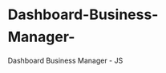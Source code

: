 # Dashboard-Business-Manager-
Dashboard Business Manager - JS
<!DOCTYPE html>
<html lang="fr">
<head>
    <meta charset="UTF-8">
    <meta name="viewport" content="width=device-width, initial-scale=1.0">
    <title>Proxima IT - Business Manager Dashboard</title>
    <style>
        @import url('https://fonts.googleapis.com/css2?family=Inter:wght@300;400;500;600;700&family=Orbitron:wght@400;700;900&display=swap');
        
        :root {
            --primary-color: #2563eb;
            --primary-dark: #1d4ed8;
            --secondary-color: #475569;
            --accent-color: #06b6d4;
            --success-color: #10b981;
            --warning-color: #f59e0b;
            --danger-color: #ef4444;
            --bg-primary: #ffffff;
            --bg-secondary: #f8fafc;
            --bg-tertiary: #f1f5f9;
            --text-primary: #0f172a;
            --text-secondary: #475569;
            --text-tertiary: #64748b;
            --border-color: #e2e8f0;
            --border-light: #f1f5f9;
            --shadow-sm: 0 1px 2px 0 rgb(0 0 0 / 0.05);
            --shadow-md: 0 4px 6px -1px rgb(0 0 0 / 0.1), 0 2px 4px -2px rgb(0 0 0 / 0.1);
            --shadow-lg: 0 10px 15px -3px rgb(0 0 0 / 0.1), 0 4px 6px -4px rgb(0 0 0 / 0.1);
            --shadow-xl: 0 20px 25px -5px rgb(0 0 0 / 0.1), 0 8px 10px -6px rgb(0 0 0 / 0.1);
        }

        * {
            margin: 0;
            padding: 0;
            box-sizing: border-box;
        }

        body {
            font-family: 'Inter', -apple-system, BlinkMacSystemFont, 'Segoe UI', sans-serif;
            background: var(--bg-secondary);
            color: var(--text-primary);
            line-height: 1.6;
            font-size: 14px;
        }

        .header {
            background: linear-gradient(135deg, var(--primary-color) 0%, var(--primary-dark) 100%);
            color: white;
            padding: 1rem 2rem;
            box-shadow: var(--shadow-lg);
            position: relative;
            overflow: hidden;
        }

        .header::before {
            content: '';
            position: absolute;
            top: 0;
            left: 0;
            right: 0;
            bottom: 0;
            background: url('data:image/svg+xml,<svg xmlns="http://www.w3.org/2000/svg" viewBox="0 0 100 100"><defs><pattern id="grid" width="10" height="10" patternUnits="userSpaceOnUse"><path d="M 10 0 L 0 0 0 10" fill="none" stroke="rgba(255,255,255,0.05)" stroke-width="0.5"/></pattern></defs><rect width="100" height="100" fill="url(%23grid)"/></svg>');
            opacity: 0.1;
        }

        .header-content {
            display: flex;
            justify-content: space-between;
            align-items: center;
            position: relative;
            z-index: 1;
        }

        .logo-section {
            display: flex;
            align-items: center;
            gap: 1rem;
        }

        .logo-placeholder {
            width: 48px;
            height: 48px;
            background: rgba(255, 255, 255, 0.15);
            border: 2px dashed rgba(255, 255, 255, 0.3);
            border-radius: 8px;
            display: flex;
            align-items: center;
            justify-content: center;
            font-size: 12px;
            color: rgba(255, 255, 255, 0.7);
            text-align: center;
            line-height: 1.2;
        }

        .header h1 {
            font-family: 'Orbitron', monospace;
            font-size: 1.75rem;
            font-weight: 700;
            letter-spacing: 1px;
            text-shadow: 2px 2px 4px rgba(0,0,0,0.3);
        }

        .header-meta {
            font-size: 0.875rem;
            opacity: 0.9;
            display: flex;
            flex-direction: column;
            align-items: flex-end;
            gap: 0.25rem;
        }

        .tabs {
            background: var(--bg-primary);
            border-bottom: 1px solid var(--border-color);
            padding: 0 2rem;
            display: flex;
            gap: 0;
            box-shadow: var(--shadow-sm);
        }

        .tab {
            padding: 1rem 1.5rem;
            border: none;
            background: none;
            cursor: pointer;
            font-size: 0.875rem;
            font-weight: 600;
            color: var(--text-secondary);
            border-bottom: 3px solid transparent;
            transition: all 0.2s ease;
            position: relative;
            display: flex;
            align-items: center;
            gap: 0.5rem;
        }

        .tab:hover {
            background: var(--bg-tertiary);
            color: var(--text-primary);
        }

        .tab.active {
            color: var(--primary-color);
            border-bottom-color: var(--primary-color);
            background: var(--bg-tertiary);
        }

        .tab.active::before {
            content: '';
            position: absolute;
            top: 0;
            left: 0;
            right: 0;
            height: 2px;
            background: var(--primary-color);
        }

        .content {
            padding: 2rem;
            max-width: 1400px;
            margin: 0 auto;
        }

        .tab-content {
            display: none;
            animation: fadeIn 0.3s ease-in-out;
        }

        .tab-content.active {
            display: block;
        }

        @keyframes fadeIn {
            from { opacity: 0; transform: translateY(10px); }
            to { opacity: 1; transform: translateY(0); }
        }

        .search-section {
            margin-bottom: 2rem;
            display: flex;
            justify-content: space-between;
            align-items: center;
            gap: 1rem;
            flex-wrap: wrap;
        }

        .search-container {
            position: relative;
            min-width: 300px;
            flex: 1;
            max-width: 400px;
        }

        .search-input {
            width: 100%;
            padding: 0.75rem 1rem 0.75rem 3rem;
            border: 1px solid var(--border-color);
            border-radius: 8px;
            font-size: 0.875rem;
            background: var(--bg-primary);
            transition: all 0.2s ease;
        }

        .search-input:focus {
            outline: none;
            border-color: var(--primary-color);
            box-shadow: 0 0 0 3px rgba(37, 99, 235, 0.1);
        }

        .search-icon {
            position: absolute;
            left: 1rem;
            top: 50%;
            transform: translateY(-50%);
            color: var(--text-tertiary);
        }

        .dashboard-grid {
            display: grid;
            grid-template-columns: repeat(auto-fit, minmax(280px, 1fr));
            gap: 1.5rem;
            margin-bottom: 2rem;
        }

        .card {
            background: var(--bg-primary);
            border: 1px solid var(--border-color);
            border-radius: 12px;
            padding: 1.5rem;
            box-shadow: var(--shadow-sm);
            transition: all 0.2s ease;
            position: relative;
            overflow: hidden;
        }

        .card:hover {
            transform: translateY(-2px);
            box-shadow: var(--shadow-md);
        }

        .card::before {
            content: '';
            position: absolute;
            top: 0;
            left: 0;
            right: 0;
            height: 3px;
            background: linear-gradient(90deg, var(--primary-color), var(--accent-color));
        }

        .card-title {
            font-size: 0.875rem;
            font-weight: 600;
            margin-bottom: 0.75rem;
            color: var(--text-secondary);
            text-transform: uppercase;
            letter-spacing: 0.5px;
        }

        .metric {
            font-size: 2.25rem;
            font-weight: 700;
            color: var(--primary-color);
            margin: 0.75rem 0;
            line-height: 1;
        }

        .metric-subtitle {
            font-size: 0.875rem;
            color: var(--text-tertiary);
            margin-bottom: 1rem;
        }

        .form-group {
            margin-bottom: 1.5rem;
        }

        .form-group label {
            display: block;
            margin-bottom: 0.5rem;
            font-weight: 500;
            color: var(--text-primary);
            font-size: 0.875rem;
        }

        .form-group input, .form-group select, .form-group textarea {
            width: 100%;
            padding: 0.75rem;
            border: 1px solid var(--border-color);
            border-radius: 8px;
            font-size: 0.875rem;
            background: var(--bg-primary);
            transition: all 0.2s ease;
            font-family: inherit;
        }

        .form-group input:focus, .form-group select:focus, .form-group textarea:focus {
            outline: none;
            border-color: var(--primary-color);
            box-shadow: 0 0 0 3px rgba(37, 99, 235, 0.1);
        }

        .btn {
            background: var(--primary-color);
            color: white;
            padding: 0.75rem 1.5rem;
            border: none;
            border-radius: 8px;
            cursor: pointer;
            font-size: 0.875rem;
            font-weight: 500;
            transition: all 0.2s ease;
            display: inline-flex;
            align-items: center;
            gap: 0.5rem;
            font-family: inherit;
        }

        .btn:hover {
            background: var(--primary-dark);
            transform: translateY(-1px);
            box-shadow: var(--shadow-md);
        }

        .btn-secondary {
            background: var(--secondary-color);
            color: white;
        }

        .btn-secondary:hover {
            background: #374151;
        }

        .btn-outline {
            background: transparent;
            color: var(--primary-color);
            border: 1px solid var(--primary-color);
        }

        .btn-outline:hover {
            background: var(--primary-color);
            color: white;
        }

        .table-container {
            background: var(--bg-primary);
            border: 1px solid var(--border-color);
            border-radius: 12px;
            overflow: hidden;
            box-shadow: var(--shadow-sm);
        }

        .table {
            width: 100%;
            border-collapse: collapse;
        }

        .table th, .table td {
            padding: 1rem;
            text-align: left;
            border-bottom: 1px solid var(--border-light);
            font-size: 0.875rem;
        }

        .table th {
            background: var(--bg-tertiary);
            font-weight: 600;
            color: var(--text-primary);
            font-size: 0.8125rem;
            text-transform: uppercase;
            letter-spacing: 0.5px;
        }

        .table tbody tr:hover {
            background: var(--bg-tertiary);
        }

        .status {
            padding: 0.375rem 0.75rem;
            border-radius: 20px;
            font-size: 0.75rem;
            font-weight: 500;
            text-transform: uppercase;
            letter-spacing: 0.5px;
        }

        .status-active {
            background: #dcfce7;
            color: #166534;
        }

        .status-pending {
            background: #fef3c7;
            color: #92400e;
        }

        .status-closed {
            background: #fee2e2;
            color: #991b1b;
        }

        .actions {
            display: flex;
            gap: 0.75rem;
            margin-top: 1.5rem;
            flex-wrap: wrap;
        }

        .modal {
            display: none;
            position: fixed;
            top: 0;
            left: 0;
            width: 100%;
            height: 100%;
            background: rgba(0,0,0,0.6);
            z-index: 1000;
            backdrop-filter: blur(4px);
        }

        .modal-content {
            background: var(--bg-primary);
            margin: 3% auto;
            padding: 2rem;
            width: 90%;
            max-width: 600px;
            border-radius: 16px;
            position: relative;
            box-shadow: var(--shadow-xl);
            border: 1px solid var(--border-color);
        }

        .modal-header {
            display: flex;
            justify-content: space-between;
            align-items: center;
            margin-bottom: 1.5rem;
            padding-bottom: 1rem;
            border-bottom: 1px solid var(--border-color);
        }

        .modal-title {
            font-size: 1.25rem;
            font-weight: 600;
            color: var(--text-primary);
        }

        .close {
            width: 32px;
            height: 32px;
            display: flex;
            align-items: center;
            justify-content: center;
            border-radius: 8px;
            background: var(--bg-tertiary);
            color: var(--text-tertiary);
            cursor: pointer;
            transition: all 0.2s ease;
            border: none;
        }

        .close:hover {
            background: var(--danger-color);
            color: white;
        }

        .chart-container {
            width: 100%;
            height: 200px;
            margin-top: 1rem;
        }

        .simple-chart {
            display: flex;
            align-items: end;
            justify-content: space-around;
            height: 150px;
            padding: 1rem 0;
            background: var(--bg-tertiary);
            border-radius: 8px;
            border: 1px solid var(--border-color);
        }

        .bar {
            background: linear-gradient(to top, var(--primary-color), var(--accent-color));
            border-radius: 4px 4px 0 0;
            min-width: 40px;
            display: flex;
            flex-direction: column;
            align-items: center;
            position: relative;
            transition: all 0.3s ease;
            box-shadow: var(--shadow-sm);
        }

        .bar:hover {
            transform: scale(1.05);
            box-shadow: var(--shadow-md);
        }

        .bar-label {
            position: absolute;
            bottom: -25px;
            font-size: 0.75rem;
            color: var(--text-tertiary);
            white-space: nowrap;
            font-weight: 500;
        }

        .bar-value {
            position: absolute;
            top: -25px;
            font-size: 0.75rem;
            font-weight: 600;
            color: var(--text-primary);
        }

        .pie-chart {
            width: 120px;
            height: 120px;
            border-radius: 50%;
            background: conic-gradient(
                var(--primary-color) 0deg 144deg,
                var(--border-color) 144deg 216deg,
                var(--accent-color) 216deg 360deg
            );
            margin: 1rem auto;
            position: relative;
            box-shadow: var(--shadow-sm);
        }

        .pie-chart::after {
            content: '';
            position: absolute;
            top: 50%;
            left: 50%;
            transform: translate(-50%, -50%);
            width: 60px;
            height: 60px;
            background: var(--bg-primary);
            border-radius: 50%;
            box-shadow: inset var(--shadow-sm);
        }

        .pie-legend {
            text-align: center;
            font-size: 0.75rem;
            color: var(--text-tertiary);
            display: flex;
            justify-content: center;
            gap: 1rem;
            flex-wrap: wrap;
        }

        .chatbot-container {
            position: fixed;
            bottom: 24px;
            right: 24px;
            z-index: 1000;
        }

        .chatbot-toggle {
            width: 56px;
            height: 56px;
            border-radius: 50%;
            background: linear-gradient(135deg, var(--primary-color) 0%, var(--primary-dark) 100%);
            border: none;
            color: white;
            font-size: 1.25rem;
            cursor: pointer;
            box-shadow: var(--shadow-lg);
            transition: all 0.3s ease;
            display: flex;
            align-items: center;
            justify-content: center;
        }

        .chatbot-toggle:hover {
            transform: scale(1.1);
            box-shadow: var(--shadow-xl);
        }

        .chatbot-window {
            position: absolute;
            bottom: 70px;
            right: 0;
            width: 380px;
            height: 500px;
            background: var(--bg-primary);
            border: 1px solid var(--border-color);
            border-radius: 16px;
            box-shadow: var(--shadow-xl);
            display: none;
            flex-direction: column;
            overflow: hidden;
        }

        .chatbot-header {
            background: linear-gradient(135deg, var(--primary-color) 0%, var(--primary-dark) 100%);
            color: white;
            padding: 1rem;
            font-weight: 600;
            display: flex;
            justify-content: space-between;
            align-items: center;
        }

        .chatbot-messages {
            flex: 1;
            padding: 1rem;
            overflow-y: auto;
            background: var(--bg-secondary);
        }

        .message {
            margin-bottom: 1rem;
            padding: 0.75rem 1rem;
            border-radius: 12px;
            max-width: 85%;
            font-size: 0.875rem;
            line-height: 1.5;
        }

        .message.user {
            background: var(--primary-color);
            color: white;
            margin-left: auto;
            border-bottom-right-radius: 4px;
        }

        .message.bot {
            background: var(--bg-primary);
            color: var(--text-primary);
            border: 1px solid var(--border-color);
            border-bottom-left-radius: 4px;
        }

        .chatbot-input {
            display: flex;
            padding: 1rem;
            background: var(--bg-primary);
            border-top: 1px solid var(--border-color);
            gap: 0.5rem;
        }

        .chatbot-input input {
            flex: 1;
            padding: 0.75rem;
            border: 1px solid var(--border-color);
            border-radius: 8px;
            outline: none;
            font-size: 0.875rem;
        }

        .chatbot-input input:focus {
            border-color: var(--primary-color);
            box-shadow: 0 0 0 3px rgba(37, 99, 235, 0.1);
        }

        .chatbot-input button {
            padding: 0.75rem 1rem;
            background: var(--primary-color);
            color: white;
            border: none;
            border-radius: 8px;
            cursor: pointer;
            font-size: 0.875rem;
            font-weight: 500;
            transition: all 0.2s ease;
        }

        .chatbot-input button:hover {
            background: var(--primary-dark);
        }

        @media (max-width: 1024px) {
            .content {
                padding: 1.5rem;
            }
            
            .dashboard-grid {
                grid-template-columns: repeat(auto-fit, minmax(250px, 1fr));
            }
        }

        @media (max-width: 768px) {
            .header {
                padding: 1rem;
            }
            
            .header-content {
                flex-direction: column;
                gap: 1rem;
                text-align: center;
            }
            
            .content {
                padding: 1rem;
            }
            
            .tabs {
                padding: 0 1rem;
                overflow-x: auto;
            }
            
            .dashboard-grid {
                grid-template-columns: 1fr;
            }
            
            .search-section {
                flex-direction: column;
                align-items: stretch;
            }
            
            .search-container {
                min-width: auto;
                max-width: none;
            }
            
            .chatbot-window {
                width: calc(100vw - 2rem);
                right: -12px;
            }
        }
    </style>
</head>
<body>
    <div class="header">
        <div class="header-content">
            <div class="logo-section">
                <div class="logo-placeholder">
                    LOGO<br>PROXIMA
                </div>
                <div>
                    <h1>🚀 PROXIMA IT</h1>
                    <div style="font-size: 0.875rem; opacity: 0.9; margin-top: 0.25rem;">
                        Business Manager Dashboard
                    </div>
                </div>
            </div>
            <div class="header-meta">
                <div>📅 Dimanche 25 Mai 2025</div>
                <div>👤 Business Manager</div>
            </div>
        </div>
    </div>

    <div class="tabs">
        <button class="tab active" onclick="showTab('dashboard')">
            📊 <span>Dashboard</span>
        </button>
        <button class="tab" onclick="showTab('prospects')">
            🎯 <span>Prospects</span>
        </button>
        <button class="tab" onclick="showTab('candidates')">
            👥 <span>Candidats</span>
        </button>
        <button class="tab" onclick="showTab('projects')">
            📋 <span>Projets</span>
        </button>
        <button class="tab" onclick="showTab('reports')">
            📈 <span>Rapports</span>
        </button>
    </div>

    <div class="content">
        <!-- Dashboard Tab -->
        <div id="dashboard" class="tab-content active">
            <div class="dashboard-grid">
                <div class="card">
                    <div class="card-title">Prospects Actifs</div>
                    <div class="metric" id="activeProspects">15</div>
                    <div class="metric-subtitle">+4 cette semaine</div>
                    <div class="chart-container">
                        <div class="simple-chart">
                            <div class="bar" style="height: 60px;">
                                <div class="bar-value">8</div>
                                <div class="bar-label">S-3</div>
                            </div>
                            <div class="bar" style="height: 45px;">
                                <div class="bar-value">6</div>
                                <div class="bar-label">S-2</div>
                            </div>
                            <div class="bar" style="height: 75px;">
                                <div class="bar-value">11</div>
                                <div class="bar-label">S-1</div>
                            </div>
                            <div class="bar" style="height: 90px;">
                                <div class="bar-value">15</div>
                                <div class="bar-label">Actuel</div>
                            </div>
                        </div>
                    </div>
                </div>
                <div class="card">
                    <div class="card-title">Candidats en Cours</div>
                    <div class="metric" id="activeCandidates">12</div>
                    <div class="metric-subtitle">3 entretiens prévus</div>
                    <div class="chart-container">
                        <div class="pie-chart"></div>
                        <div class="pie-legend">
                            <span>🔵 Disponibles (40%)</span>
                            <span>🟡 En mission (35%)</span>
                            <span>🟢 En process (25%)</span>
                        </div>
                    </div>
                </div>
                <div class="card">
                    <div class="card-title">Projets Actifs</div>
                    <div class="metric" id="activeProjects">8</div>
                    <div class="metric-subtitle">2 en négociation</div>
                    <div class="chart-container">
                        <div class="simple-chart">
                            <div class="bar" style="height: 45px;">
                                <div class="bar-value">3</div>
                                <div class="bar-label">Prop.</div>
                            </div>
                            <div class="bar" style="height: 75px;">
                                <div class="bar-value">5</div>
                                <div class="bar-label">En cours</div>
                            </div>
                            <div class="bar" style="height: 30px;">
                                <div class="bar-value">2</div>
                                <div class="bar-label">Terminés</div>
                            </div>
                        </div>
                    </div>
                </div>
                <div class="card">
                    <div class="card-title">CA Prévisionnel</div>
                    <div class="metric">€58K</div>
                    <div class="metric-subtitle">Ce trimestre (+15%)</div>
                    <div class="chart-container">
                        <div class="simple-chart">
                            <div class="bar" style="height: 50px;">
                                <div class="bar-value">32K</div>
                                <div class="bar-label">Jan</div>
                            </div>
                            <div class="bar" style="height: 70px;">
                                <div class="bar-value">45K</div>
                                <div class="bar-label">Fév</div>
                            </div>
                            <div class="bar" style="height: 90px;">
                                <div class="bar-value">58K</div>
                                <div class="bar-label">Mar</div>
                            </div>
                        </div>
                    </div>
                </div>
            </div>

            <div class="card">
                <div class="card-title">Activités Récentes</div>
                <div id="recentActivities">
                    <p>• 📞 Appel prospect TechCorp - 10:30</p>
                    <p>• 👥 Entretien candidat DevOps Senior - 14:00</p>
                    <p>• 📧 Relance projet DataFlow - 16:15</p>
                    <p>• 💼 Signature contrat CloudMigration - 17:45</p>
                </div>
            </div>
        </div>

        <!-- Prospects Tab -->
        <div id="prospects" class="tab-content">
            <div class="search-section">
                <div class="search-container">
                    <input type="text" class="search-input" id="prospectSearch" placeholder="Rechercher un prospect..." onkeyup="searchTable('prospectsTable', 'prospectSearch')">
                    <span class="search-icon">🔍</span>
                </div>
                <div class="actions">
                    <button class="btn" onclick="openModal('candidateModal')">
                        ➕ Nouveau Candidat
                    </button>
                    <button class="btn btn-outline">
                        📊 Exporter
                    </button>
                </div>
            </div>
            
            <div class="table-container">
                <table class="table">
                    <thead>
                        <tr>
                            <th>Nom</th>
                            <th>Email</th>
                            <th>Compétences</th>
                            <th>Expérience</th>
                            <th>Statut</th>
                            <th>Salaire Souhaité</th>
                            <th>Dernier Contact</th>
                            <th>Actions</th>
                        </tr>
                    </thead>
                    <tbody id="candidatesTable">
                        <!-- Data will be populated by JavaScript -->
                    </tbody>
                </table>
            </div>
        </div>

        <!-- Projects Tab -->
        <div id="projects" class="tab-content">
            <div class="search-section">
                <div class="search-container">
                    <input type="text" class="search-input" id="projectSearch" placeholder="Rechercher un projet..." onkeyup="searchTable('projectsTable', 'projectSearch')">
                    <span class="search-icon">🔍</span>
                </div>
                <div class="actions">
                    <button class="btn" onclick="openModal('projectModal')">
                        ➕ Nouveau Projet
                    </button>
                    <button class="btn btn-outline">
                        📊 Exporter
                    </button>
                </div>
            </div>
            
            <div class="table-container">
                <table class="table">
                    <thead>
                        <tr>
                            <th>Projet</th>
                            <th>Client</th>
                            <th>Type</th>
                            <th>Statut</th>
                            <th>Budget</th>
                            <th>Début</th>
                            <th>Fin Prévue</th>
                            <th>Actions</th>
                        </tr>
                    </thead>
                    <tbody id="projectsTable">
                        <!-- Data will be populated by JavaScript -->
                    </tbody>
                </table>
            </div>
        </div>

        <!-- Reports Tab -->
        <div id="reports" class="tab-content">
            <div class="dashboard-grid">
                <div class="card">
                    <div class="card-title">Conversion Prospects</div>
                    <div class="metric">28%</div>
                    <div class="metric-subtitle">Ce mois (+3%)</div>
                </div>
                <div class="card">
                    <div class="card-title">Taux de Placement</div>
                    <div class="metric">65%</div>
                    <div class="metric-subtitle">Candidats placés</div>
                </div>
                <div class="card">
                    <div class="card-title">CA Réalisé</div>
                    <div class="metric">€52K</div>
                    <div class="metric-subtitle">Ce mois (+12%)</div>
                </div>
                <div class="card">
                    <div class="card-title">Marge Moyenne</div>
                    <div class="metric">22%</div>
                    <div class="metric-subtitle">Sur les projets</div>
                </div>
            </div>
        </div>
    </div>

    <!-- Modals -->
    <div id="prospectModal" class="modal">
        <div class="modal-content">
            <div class="modal-header">
                <h2 class="modal-title">Nouveau Prospect</h2>
                <button class="close" onclick="closeModal('prospectModal')">×</button>
            </div>
            <form id="prospectForm">
                <div class="form-group">
                    <label>Entreprise *</label>
                    <input type="text" id="companyName" required>
                </div>
                <div class="form-group">
                    <label>Contact *</label>
                    <input type="text" id="contactName" required>
                </div>
                <div class="form-group">
                    <label>Email</label>
                    <input type="email" id="contactEmail">
                </div>
                <div class="form-group">
                    <label>Téléphone</label>
                    <input type="tel" id="contactPhone">
                </div>
                <div class="form-group">
                    <label>Secteur</label>
                    <select id="prospectSector">
                        <option value="">Sélectionner...</option>
                        <option value="Finance">Finance</option>
                        <option value="E-commerce">E-commerce</option>
                        <option value="Santé">Santé</option>
                        <option value="Industrie">Industrie</option>
                        <option value="Startup">Startup</option>
                    </select>
                </div>
                <div class="form-group">
                    <label>Budget Estimé (€)</label>
                    <input type="number" id="prospectBudget" placeholder="25000">
                </div>
                <div class="form-group">
                    <label>Notes</label>
                    <textarea id="prospectNotes" rows="3"></textarea>
                </div>
                <div class="actions">
                    <button type="submit" class="btn">Enregistrer</button>
                    <button type="button" class="btn btn-secondary" onclick="closeModal('prospectModal')">Annuler</button>
                </div>
            </form>
        </div>
    </div>

    <div id="candidateModal" class="modal">
        <div class="modal-content">
            <div class="modal-header">
                <h2 class="modal-title">Nouveau Candidat</h2>
                <button class="close" onclick="closeModal('candidateModal')">×</button>
            </div>
            <form id="candidateForm">
                <div class="form-group">
                    <label>Nom Complet *</label>
                    <input type="text" id="candidateName" required>
                </div>
                <div class="form-group">
                    <label>Email *</label>
                    <input type="email" id="candidateEmail" required>
                </div>
                <div class="form-group">
                    <label>Téléphone</label>
                    <input type="tel" id="candidatePhone">
                </div>
                <div class="form-group">
                    <label>Compétences *</label>
                    <input type="text" id="candidateSkills" placeholder="Ex: React, Node.js, AWS" required>
                </div>
                <div class="form-group">
                    <label>Expérience (années)</label>
                    <input type="number" id="candidateExperience" min="0">
                </div>
                <div class="form-group">
                    <label>Salaire Souhaité (€)</label>
                    <input type="number" id="candidateSalary" placeholder="55000">
                </div>
                <div class="actions">
                    <button type="submit" class="btn">Enregistrer</button>
                    <button type="button" class="btn btn-secondary" onclick="closeModal('candidateModal')">Annuler</button>
                </div>
            </form>
        </div>
    </div>

    <div id="projectModal" class="modal">
        <div class="modal-content">
            <div class="modal-header">
                <h2 class="modal-title">Nouveau Projet</h2>
                <button class="close" onclick="closeModal('projectModal')">×</button>
            </div>
            <form id="projectForm">
                <div class="form-group">
                    <label>Nom du Projet *</label>
                    <input type="text" id="projectName" required>
                </div>
                <div class="form-group">
                    <label>Client *</label>
                    <input type="text" id="projectClient" required>
                </div>
                <div class="form-group">
                    <label>Type de Projet</label>
                    <select id="projectType">
                        <option value="">Sélectionner...</option>
                        <option value="Développement Web">Développement Web</option>
                        <option value="Migration Cloud">Migration Cloud</option>
                        <option value="DevOps">DevOps</option>
                        <option value="Data Analytics">Data Analytics</option>
                        <option value="Mobile App">Mobile App</option>
                    </select>
                </div>
                <div class="form-group">
                    <label>Budget (€)</label>
                    <input type="number" id="projectBudget" placeholder="25000">
                </div>
                <div class="form-group">
                    <label>Statut</label>
                    <select id="projectStatus">
                        <option value="proposition">Proposition</option>
                        <option value="negociation">Négociation</option>
                        <option value="actif">En Cours</option>
                        <option value="termine">Terminé</option>
                    </select>
                </div>
                <div class="form-group">
                    <label>Date de Début</label>
                    <input type="date" id="projectStartDate">
                </div>
                <div class="form-group">
                    <label>Date de Fin Prévue</label>
                    <input type="date" id="projectEndDate">
                </div>
                <div class="form-group">
                    <label>Description</label>
                    <textarea id="projectDescription" rows="3"></textarea>
                </div>
                <div class="actions">
                    <button type="submit" class="btn">Enregistrer</button>
                    <button type="button" class="btn btn-secondary" onclick="closeModal('projectModal')">Annuler</button>
                </div>
            </form>
        </div>
    </div>

    <!-- Chatbot -->
    <div class="chatbot-container">
        <button class="chatbot-toggle" onclick="toggleChatbot()">💬</button>
        <div class="chatbot-window" id="chatbotWindow">
            <div class="chatbot-header">
                <span>🤖 Assistant Proxima IT</span>
                <button class="close" onclick="toggleChatbot()" style="background: rgba(255,255,255,0.2); color: white;">×</button>
            </div>
            <div class="chatbot-messages" id="chatbotMessages">
                <div class="message bot">
                    Bonjour ! Je suis votre assistant Proxima IT. Posez-moi vos questions sur l'application, vos données ou le métier de business manager IT ! 🚀
                </div>
            </div>
            <div class="chatbot-input">
                <input type="text" id="chatbotInput" placeholder="Tapez votre question..." onkeypress="handleChatKeyPress(event)">
                <button onclick="sendChatMessage()">Envoyer</button>
            </div>
        </div>
    </div>

    <script>
        // Enhanced data storage with more examples
        let data = {
            prospects: [
                {id: 1, company: 'TechCorp Solutions', contact: 'Marie Dubois', email: 'marie.dubois@techcorp.com', sector: 'Finance', status: 'Actif', lastAction: 'Appel - 25/05', budget: 45000},
                {id: 2, company: 'DataFlow Systems', contact: 'Jean Martin', email: 'j.martin@dataflow.com', sector: 'E-commerce', status: 'En Attente', lastAction: 'Email - 23/05', budget: 32000},
                {id: 3, company: 'InnovateTech', contact: 'Sarah Johnson', email: 'sarah@innovatetech.fr', sector: 'Startup', status: 'Négociation', lastAction: 'Présentation - 24/05', budget: 28000},
                {id: 4, company: 'HealthSoft', contact: 'Dr. Pierre Leblanc', email: 'p.leblanc@healthsoft.fr', sector: 'Santé', status: 'Proposition Envoyée', lastAction: 'Devis - 22/05', budget: 65000},
                {id: 5, company: 'AutoIndustrie', contact: 'Marc Rousseau', email: 'marc.r@autoindustrie.com', sector: 'Industrie', status: 'Actif', lastAction: 'Visite - 21/05', budget: 85000},
                {id: 6, company: 'CloudFirst', contact: 'Lisa Chen', email: 'lisa@cloudfirst.io', sector: 'Finance', status: 'Nouveau', lastAction: 'Contact initial - 25/05', budget: 55000},
                {id: 7, company: 'RetailMax', contact: 'Thomas Durand', email: 'thomas@retailmax.fr', sector: 'E-commerce', status: 'En Attente', lastAction: 'Rappel - 20/05', budget: 38000}
            ],
            candidates: [
                {id: 1, name: 'Alexandre Petit', email: 'alex.petit@email.com', skills: 'DevOps, AWS, Kubernetes', experience: 5, status: 'Disponible', salary: 65000, lastContact: '24/05/2025'},
                {id: 2, name: 'Sophie Laurent', email: 'sophie.laurent@email.com', skills: 'React, Node.js, MongoDB', experience: 3, status: 'En Mission', salary: 52000, lastContact: '20/05/2025'},
                {id: 3, name: 'David Chen', email: 'david.chen@email.com', skills: 'Python, Django, PostgreSQL', experience: 4, status: 'Disponible', salary: 58000, lastContact: '25/05/2025'},
                {id: 4, name: 'Emma Rodriguez', email: 'emma.rodriguez@email.com', skills: 'Vue.js, TypeScript, Docker', experience: 2, status: 'En Processus', salary: 48000, lastContact: '23/05/2025'},
                {id: 5, name: 'Lucas Moreau', email: 'lucas.moreau@email.com', skills: 'Java, Spring Boot, Microservices', experience: 6, status: 'Disponible', salary: 72000, lastContact: '22/05/2025'},
                {id: 6, name: 'Camille Dubois', email: 'camille.dubois@email.com', skills: 'Angular, .NET, Azure', experience: 4, status: 'En Mission', salary: 62000, lastContact: '21/05/2025'},
                {id: 7, name: 'Maxime Lefèvre', email: 'maxime.lefevre@email.com', skills: 'Flutter, Dart, Firebase', experience: 3, status: 'Disponible', salary: 55000, lastContact: '24/05/2025'},
                {id: 8, name: 'Juliette Martin', email: 'juliette.martin@email.com', skills: 'Data Science, Python, ML', experience: 5, status: 'En Processus', salary: 68000, lastContact: '25/05/2025'},
                {id: 9, name: 'Nicolas Blanc', email: 'nicolas.blanc@email.com', skills: 'Cybersécurité, Ethical Hacking', experience: 7, status: 'Disponible', salary: 78000, lastContact: '20/05/2025'},
                {id: 10, name: 'Anaïs Girard', email: 'anais.girard@email.com', skills: 'UI/UX Design, Figma, React', experience: 4, status: 'En Mission', salary: 56000, lastContact: '23/05/2025'}
            ],
            projects: [
                {id: 1, name: 'Migration Cloud AWS', client: 'TechCorp Solutions', type: 'Migration Cloud', status: 'En Cours', budget: 45000, startDate: '2025-03-01', endDate: '2025-06-30'},
                {id: 2, name: 'App Mobile E-commerce', client: 'RetailMax', type: 'Mobile App', status: 'Proposition', budget: 38000, startDate: '2025-06-01', endDate: '2025-09-30'},
                {id: 3, name: 'Plateforme Analytics', client: 'DataFlow Systems', type: 'Data Analytics', status: 'En Cours', budget: 32000, startDate: '2025-02-15', endDate: '2025-05-31'},
                {id: 4, name: 'Site Web Corporate', client: 'HealthSoft', type: 'Développement Web', status: 'Négociation', budget: 25000, startDate: '2025-07-01', endDate: '2025-10-15'},
                {id: 5, name: 'Infrastructure DevOps', client: 'InnovateTech', type: 'DevOps', status: 'En Cours', budget: 28000, startDate: '2025-04-01', endDate: '2025-07-31'},
                {id: 6, name: 'Système de Gestion', client: 'AutoIndustrie', type: 'Développement Web', status: 'Proposition', budget: 85000, startDate: '2025-08-01', endDate: '2025-12-31'},
                {id: 7, name: 'API Gateway', client: 'CloudFirst', type: 'DevOps', status: 'En Cours', budget: 42000, startDate: '2025-03-15', endDate: '2025-06-15'},
                {id: 8, name: 'Dashboard BI', client: 'RetailMax', type: 'Data Analytics', status: 'Terminé', budget: 22000, startDate: '2025-01-01', endDate: '2025-03-31'}
            ]
        };

        // Tab management
        function showTab(tabName) {
            document.querySelectorAll('.tab-content').forEach(tab => {
                tab.classList.remove('active');
            });
            document.querySelectorAll('.tab').forEach(tab => {
                tab.classList.remove('active');
            });

            document.getElementById(tabName).classList.add('active');
            event.target.classList.add('active');
        }

        // Search functionality
        function searchTable(tableId, searchId) {
            const searchInput = document.getElementById(searchId);
            const filter = searchInput.value.toLowerCase();
            const table = document.getElementById(tableId);
            const rows = table.getElementsByTagName('tr');

            for (let i = 0; i < rows.length; i++) {
                const cells = rows[i].getElementsByTagName('td');
                let found = false;
                
                for (let j = 0; j < cells.length; j++) {
                    if (cells[j].textContent.toLowerCase().includes(filter)) {
                        found = true;
                        break;
                    }
                }
                
                rows[i].style.display = found ? '' : 'none';
            }
        }

        // Modal management
        function openModal(modalId) {
            document.getElementById(modalId).style.display = 'block';
        }

        function closeModal(modalId) {
            document.getElementById(modalId).style.display = 'none';
        }

        // Form handlers
        document.getElementById('prospectForm').addEventListener('submit', function(e) {
            e.preventDefault();
            
            const newProspect = {
                id: data.prospects.length + 1,
                company: document.getElementById('companyName').value,
                contact: document.getElementById('contactName').value,
                email: document.getElementById('contactEmail').value,
                sector: document.getElementById('prospectSector').value || 'Non spécifié',
                status: 'Nouveau',
                lastAction: 'Ajouté - ' + new Date().toLocaleDateString('fr-FR'),
                budget: parseInt(document.getElementById('prospectBudget').value) || 0
            };
            
            data.prospects.push(newProspect);
            updateProspectsTable();
            updateDashboard();
            closeModal('prospectModal');
            this.reset();
        });

        document.getElementById('candidateForm').addEventListener('submit', function(e) {
            e.preventDefault();
            
            const newCandidate = {
                id: data.candidates.length + 1,
                name: document.getElementById('candidateName').value,
                email: document.getElementById('candidateEmail').value,
                skills: document.getElementById('candidateSkills').value,
                experience: parseInt(document.getElementById('candidateExperience').value) || 0,
                status: 'Nouveau',
                salary: parseInt(document.getElementById('candidateSalary').value) || 0,
                lastContact: new Date().toLocaleDateString('fr-FR')
            };
            
            data.candidates.push(newCandidate);
            updateCandidatesTable();
            updateDashboard();
            closeModal('candidateModal');
            this.reset();
        });

        document.getElementById('projectForm').addEventListener('submit', function(e) {
            e.preventDefault();
            
            const newProject = {
                id: data.projects.length + 1,
                name: document.getElementById('projectName').value,
                client: document.getElementById('projectClient').value,
                type: document.getElementById('projectType').value || 'Non spécifié',
                budget: parseInt(document.getElementById('projectBudget').value) || 0,
                status: document.getElementById('projectStatus').value,
                startDate: document.getElementById('projectStartDate').value,
                endDate: document.getElementById('projectEndDate').value
            };
            
            data.projects.push(newProject);
            updateProjectsTable();
            updateDashboard();
            closeModal('projectModal');
            this.reset();
        });

        // Update functions
        function updateProspectsTable() {
            const tbody = document.getElementById('prospectsTable');
            tbody.innerHTML = '';
            
            data.prospects.forEach(prospect => {
                const statusClass = getStatusClass(prospect.status);
                tbody.innerHTML += `
                    <tr>
                        <td><strong>${prospect.company}</strong></td>
                        <td>${prospect.contact}</td>
                        <td>${prospect.email}</td>
                        <td>${prospect.sector}</td>
                        <td><span class="status ${statusClass}">${prospect.status}</span></td>
                        <td>${prospect.lastAction}</td>
                        <td>€${prospect.budget.toLocaleString()}</td>
                        <td>
                            <button class="btn btn-secondary" onclick="editProspect(${prospect.id})">Éditer</button>
                        </td>
                    </tr>
                `;
            });
        }

        function updateCandidatesTable() {
            const tbody = document.getElementById('candidatesTable');
            tbody.innerHTML = '';
            
            data.candidates.forEach(candidate => {
                const statusClass = getStatusClass(candidate.status);
                tbody.innerHTML += `
                    <tr>
                        <td><strong>${candidate.name}</strong></td>
                        <td>${candidate.email}</td>
                        <td>${candidate.skills}</td>
                        <td>${candidate.experience} ans</td>
                        <td><span class="status ${statusClass}">${candidate.status}</span></td>
                        <td>€${candidate.salary.toLocaleString()}</td>
                        <td>${candidate.lastContact}</td>
                        <td>
                            <button class="btn btn-secondary" onclick="editCandidate(${candidate.id})">Éditer</button>
                        </td>
                    </tr>
                `;
            });
        }

        function updateProjectsTable() {
            const tbody = document.getElementById('projectsTable');
            tbody.innerHTML = '';
            
            data.projects.forEach(project => {
                const statusClass = getStatusClass(project.status);
                tbody.innerHTML += `
                    <tr>
                        <td><strong>${project.name}</strong></td>
                        <td>${project.client}</td>
                        <td>${project.type}</td>
                        <td><span class="status ${statusClass}">${project.status}</span></td>
                        <td>€${project.budget.toLocaleString()}</td>
                        <td>${project.startDate ? new Date(project.startDate).toLocaleDateString('fr-FR') : '-'}</td>
                        <td>${project.endDate ? new Date(project.endDate).toLocaleDateString('fr-FR') : '-'}</td>
                        <td>
                            <button class="btn btn-secondary" onclick="editProject(${project.id})">Éditer</button>
                        </td>
                    </tr>
                `;
            });
        }

        function updateDashboard() {
            document.getElementById('activeProspects').textContent = data.prospects.length;
            document.getElementById('activeCandidates').textContent = data.candidates.length;
            document.getElementById('activeProjects').textContent = data.projects.length;
        }

        function getStatusClass(status) {
            const statusMap = {
                'Actif': 'status-active',
                'En Cours': 'status-active',
                'Disponible': 'status-active',
                'Nouveau': 'status-active',
                'Négociation': 'status-active',
                'En Attente': 'status-pending',
                'Proposition': 'status-pending',
                'En Mission': 'status-pending',
                'En Processus': 'status-pending',
                'Proposition Envoyée': 'status-pending',
                'Fermé': 'status-closed',
                'Terminé': 'status-closed'
            };
            return statusMap[status] || 'status-pending';
        }

        // Edit functions (placeholder)
        function editProspect(id) {
            alert('Fonction d\'édition à implémenter pour le prospect ' + id);
        }

        function editCandidate(id) {
            alert('Fonction d\'édition à implémenter pour le candidat ' + id);
        }

        function editProject(id) {
            alert('Fonction d\'édition à implémenter pour le projet ' + id);
        }

        // Chatbot functionality
        function toggleChatbot() {
            const window = document.getElementById('chatbotWindow');
            window.style.display = window.style.display === 'flex' ? 'none' : 'flex';
        }

        function handleChatKeyPress(event) {
            if (event.key === 'Enter') {
                sendChatMessage();
            }
        }

        function sendChatMessage() {
            const input = document.getElementById('chatbotInput');
            const message = input.value.trim();
            
            if (!message) return;
            
            addChatMessage(message, 'user');
            input.value = '';
            
            setTimeout(() => {
                const response = generateBotResponse(message);
                addChatMessage(response, 'bot');
            }, 500);
        }

        function addChatMessage(message, sender) {
            const messagesContainer = document.getElementById('chatbotMessages');
            const messageDiv = document.createElement('div');
            messageDiv.className = `message ${sender}`;
            messageDiv.textContent = message;
            messagesContainer.appendChild(messageDiv);
            messagesContainer.scrollTop = messagesContainer.scrollHeight;
        }

        function generateBotResponse(userMessage) {
            const message = userMessage.toLowerCase();
            
            if (message.includes('prospect') || message.includes('client')) {
                return "Pour gérer vos prospects efficacement : utilisez l'onglet Prospects pour suivre vos opportunités commerciales, notez chaque interaction, et classifiez par statut. Vous avez actuellement " + data.prospects.length + " prospects. Le taux de conversion moyen est de 28% dans l'IT.";
            }
            
            if (message.includes('candidat') || message.includes('recrutement') || message.includes('talent')) {
                return "Pour le recrutement IT : documentez les compétences techniques, évaluez l'expérience, et maintenez un pipeline de talents. Vous avez " + data.candidates.length + " candidats en base. Les profils DevOps et Cloud sont très demandés actuellement. Taux de placement optimal : 65%.";
            }
            
            if (message.includes('projet') || message.includes('budget') || message.includes('ca')) {
                return "Gestion de projets IT : suivez les budgets, les délais et les jalons. Vous avez " + data.projects.length + " projets en cours. Diversifiez entre Cloud Migration, Dev Mobile, et Data Analytics. Objectif CA trimestriel : 58K€.";
            }
            
            if (message.includes('recherche') || message.includes('search') || message.includes('chercher')) {
                return "Utilisez les barres de recherche dans chaque onglet pour filtrer rapidement vos données. Tapez le nom d'une entreprise, un nom de candidat, ou des compétences pour trouver ce que vous cherchez instantanément !";
            }
            
            if (message.includes('dashboard') || message.includes('tableau') || message.includes('métrique')) {
                return "Le dashboard vous montre les KPIs essentiels avec des graphiques interactifs : " + data.prospects.length + " prospects actifs, " + data.candidates.length + " candidats, " + data.projects.length + " projets. Les graphiques montrent les tendances hebdomadaires et la répartition des statuts.";
            }
            
            if (message.includes('proxima') || message.includes('logo')) {
                return "Proxima IT est votre partenaire technologique. L'espace logo en haut à gauche peut être personnalisé avec le logo de votre entreprise. Cette application est conçue pour optimiser votre activité de Business Manager IT.";
            }
            
            if (message.includes('export') || message.includes('rapport')) {
                return "Les boutons 'Exporter' dans chaque onglet vous permettront de générer des rapports Excel ou PDF (fonctionnalité à implémenter). Consultez l'onglet Rapports pour vos métriques de performance.";
            }
            
            if (message.includes('bonjour') || message.includes('salut') || message.includes('hello')) {
                return "Bonjour ! Bienvenue sur Proxima IT Dashboard. Comment puis-je vous aider aujourd'hui avec votre activité de Business Manager IT ? 😊";
            }
            
            return "Excellente question ! En tant que Business Manager IT chez Proxima, vous pouvez me poser des questions sur : la gestion de prospects (" + data.prospects.length + " actuellement), le recrutement tech (" + data.candidates.length + " candidats), les projets IT (" + data.projects.length + " projets), les KPIs, les tendances du marché, ou l'utilisation de cette application. Que souhaitez-vous savoir ?";
        }

        // Close modal when clicking outside
        window.onclick = function(event) {
            if (event.target.classList.contains('modal')) {
                event.target.style.display = 'none';
            }
        }

        // Initialize application
        function initializeApp() {
            updateProspectsTable();
            updateCandidatesTable();
            updateProjectsTable();
            updateDashboard();
        }

        // Initialize when page loads
        document.addEventListener('DOMContentLoaded', initializeApp);
    </script>
</body>
</html>="search-icon">🔍</span>
                </div>
                <div class="actions">
                    <button class="btn" onclick="openModal('prospectModal')">
                        ➕ Nouveau Prospect
                    </button>
                    <button class="btn btn-outline">
                        📊 Exporter
                    </button>
                </div>
            </div>
            
            <div class="table-container">
                <table class="table">
                    <thead>
                        <tr>
                            <th>Entreprise</th>
                            <th>Contact</th>
                            <th>Email</th>
                            <th>Secteur</th>
                            <th>Statut</th>
                            <th>Dernière Action</th>
                            <th>Budget Estimé</th>
                            <th>Actions</th>
                        </tr>
                    </thead>
                    <tbody id="prospectsTable">
                        <!-- Data will be populated by JavaScript -->
                    </tbody>
                </table>
            </div>
        </div>

        <!-- Candidates Tab -->
        <div id="candidates" class="tab-content">
            <div class="search-section">
                <div class="search-container">
                    <input type="text" class="search-input" id="candidateSearch" placeholder="Rechercher un candidat..." onkeyup="searchTable('candidatesTable', 'candidateSearch')">
                    <span class
